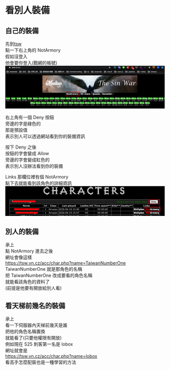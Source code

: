 # 看別人裝備

## 自己的裝備

先到[tsw](https://tsw.vn.cz/)  
點一下右上角的 NotArmory  
假如沒登入  
他會要你登入(戰網的帳號)
![tsw](./images/image01.png)

右上角有一個 Deny 按鈕  
旁邊的字是綠色的  
那是預設值  
表示別人可以透過網站看到你的裝備資訊

按下 Deny 之後  
按鈕的字會變成 Allow  
旁邊的字會變成紅色的  
表示別人沒辦法看到你的裝備

Links 那欄位裡有個 NotArmory  
點下去就能看到該角色的詳細資訊
![123](./images/image02.png)

## 別人的裝備

承上  
點 NotArmory 進去之後  
網址會像這樣  
https://tsw.vn.cz/acc/char.php?name=TaiwanNumberOne  
TaiwanNumberOne 就是那角色的名稱  
把 TaiwanNumberOne 改成要看的角色名稱  
就能看該角色的資料了  
(前提是他要有開放給別人看)

## 看天梯前幾名的裝備

承上  
看一下伺服器內天梯前幾天是誰  
把他的角色名稱置換  
就能看了(只要他權限有開放)  
例如現在 S25 刺客第一名是 lobox  
網址就會是  
https://tsw.vn.cz/acc/char.php?name=lobox  
看高手怎麼配裝也是一種學習的方法
